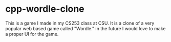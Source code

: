 # cpp-wordle-clone
This is a game I made in my CS253 class at CSU. It is a clone of a very popular web based game called "Wordle." in the future I would love to make a proper UI for the game. 
